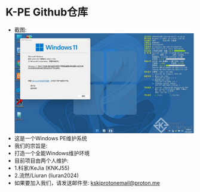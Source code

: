 # K-PE Github仓库
* 截图:
![Alt text](/pe.jpg?raw=true "最新发行版R-v2.1截图")
* 这是一个Windows PE维护系统
* 我们的宗旨是:
* 打造一个全能Windows维护环境
* 目前项目由两个人维护:
* 1.科家/KeJia (KNKJ55)
* 2.流然/Liuran (liuran2024)
* 如果要加入我们，请发送邮件至: kskjprotonemail@proton.me
